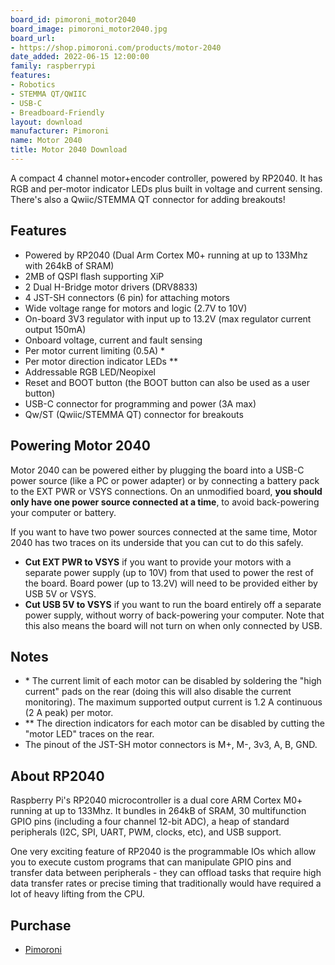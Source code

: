```yaml
---
board_id: pimoroni_motor2040
board_image: pimoroni_motor2040.jpg
board_url:
- https://shop.pimoroni.com/products/motor-2040
date_added: 2022-06-15 12:00:00
family: raspberrypi
features:
- Robotics
- STEMMA QT/QWIIC
- USB-C
- Breadboard-Friendly
layout: download
manufacturer: Pimoroni
name: Motor 2040
title: Motor 2040 Download
---
```


A compact 4 channel motor+encoder controller, powered by RP2040. It has RGB and per-motor indicator LEDs plus built in voltage and current sensing. There's also a Qwiic/STEMMA QT connector for adding breakouts!

## Features
- Powered by RP2040 (Dual Arm Cortex M0+ running at up to 133Mhz with 264kB of SRAM)
- 2MB of QSPI flash supporting XiP
- 2 Dual H-Bridge motor drivers (DRV8833)
- 4 JST-SH connectors (6 pin) for attaching motors
- Wide voltage range for motors and logic (2.7V to 10V)
- On-board 3V3 regulator with input up to 13.2V (max regulator current output 150mA)
- Onboard voltage, current and fault sensing
- Per motor current limiting (0.5A) \*
- Per motor direction indicator LEDs **
- Addressable RGB LED/Neopixel
- Reset and BOOT button (the BOOT button can also be used as a user button)
- USB-C connector for programming and power (3A max)
- Qw/ST (Qwiic/STEMMA QT) connector for breakouts

## Powering Motor 2040
Motor 2040 can be powered either by plugging the board into a USB-C power source (like a PC or power adapter) or by connecting a battery pack to the EXT PWR or VSYS connections. On an unmodified board, **you should only have one power source connected at a time**, to avoid back-powering your computer or battery.

If you want to have two power sources connected at the same time, Motor 2040 has two traces on its underside that you can cut to do this safely.

- **Cut EXT PWR to VSYS** if you want to provide your motors with a separate power supply (up to 10V) from that used to power the rest of the board. Board power (up to 13.2V) will need to be provided either by USB 5V or VSYS.
- **Cut USB 5V to VSYS** if you want to run the board entirely off a separate power supply, without worry of back-powering your computer. Note that this also means the board will not turn on when only connected by USB.

## Notes
- \* The current limit of each motor can be disabled by soldering the "high current" pads on the rear (doing this will also disable the current monitoring). The maximum supported output current is 1.2 A continuous (2 A peak) per motor.
- ** The direction indicators for each motor can be disabled by cutting the "motor LED" traces on the rear.
- The pinout of the JST-SH motor connectors is M+, M-, 3v3, A, B, GND.

## About RP2040
Raspberry Pi's RP2040 microcontroller is a dual core ARM Cortex M0+ running at up to 133Mhz. It bundles in 264kB of SRAM, 30 multifunction GPIO pins (including a four channel 12-bit ADC), a heap of standard peripherals (I2C, SPI, UART, PWM, clocks, etc), and USB support.

One very exciting feature of RP2040 is the programmable IOs which allow you to execute custom programs that can manipulate GPIO pins and transfer data between peripherals - they can offload tasks that require high data transfer rates or precise timing that traditionally would have required a lot of heavy lifting from the CPU.

## Purchase
* [Pimoroni](https://shop.pimoroni.com/products/motor-2040)
